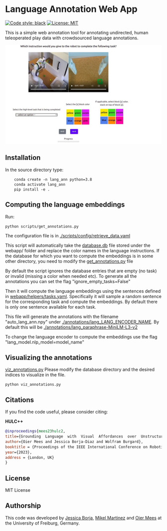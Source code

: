 # Language Annotation Web App
[![Code style: black](https://img.shields.io/badge/code%20style-black-000000.svg)](https://github.com/psf/black)
[![License: MIT](https://img.shields.io/badge/License-MIT-yellow.svg)](https://opensource.org/licenses/MIT)

This is a simple web annotation tool for annotating undirected, human teleoperated play data with crowdsourced language annotations. 

![](media/LangAnnotation.jpg)

## Installation
In the source directory type:

```
    conda create -n lang_ann python=3.8
    conda activate lang_ann
    pip install -e .
```

## Computing the language embeddings

Run:
```
python scripts/get_annotations.py
```

The configuration file is in [./scripts/config/retrieve_data.yaml](./scripts/config/retrieve_data.yaml)

This script will automatically take the [database.db](./webapp/database.db) file stored under the webapp/ folder and replace the color names in the language instructions. If the database for which you want to compute the embeddings is in some other directory, you need to modify the [get_annotations.py](./scripts/get_annotations.py) file

By default the script ignores the database entries that are empty (no task) or invalid (missing a color when needed etc). To generate all the annotations you can set the flag "ignore_empty_tasks=False"


Then it will compute the language embeddings using the sentences defined in [webapp/helpers/tasks.yaml](./webapp/helpers/tasks.yaml). Specifically it will sample a random sentence for the corresponding task and compute the embeddings. By default there is only one sentence available for each task.

This file will generate the annotations with the filename "auto_lang_ann.npy" under [./annotations/lang_LANG_ENCODER_NAME](./annotations/). By default this will be  [./annotations/lang_paraphrase-MiniLM-L3-v2](./annotations/lang_paraphrase-MiniLM-L3-v2)

To change the language encoder to compute the embeddings use the flag "lang_model.nlp_model=model_name"

## Visualizing the annotations 
[viz_annotations.py](./scripts/viz_annotations.py)
Please modify the database directory and the desired indices to visualize in the file.
```
python viz_annotations.py
```

## Citations

If you find the code useful, please consider citing:

**HULC++**
```bibtex
@inproceedings{mees23hulc2,
title={Grounding  Language  with  Visual  Affordances  over  Unstructured  Data},
author={Oier Mees and Jessica Borja-Diaz and Wolfram Burgard},
booktitle = {Proceedings of the IEEE International Conference on Robotics and Automation (ICRA)},
year={2023},
address = {London, UK}
}
```

## License

MIT License

## Authorship
This code was developed by [Jessica Borja](https://github.com/JessicaBorja), [Mikel Martinez](https://github.com/mikelmrtinez) and [Oier Mees](https://www.oiermees.com) at the University of Freiburg, Germany.
